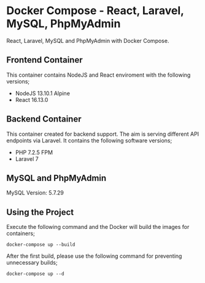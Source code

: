 # Docker Compose - React, Laravel, MySQL, PhpMyAdmin
React, Laravel, MySQL and PhpMyAdmin with Docker Compose.

## Frontend Container
This container contains NodeJS and React enviroment with the following versions;
- NodeJS 13.10.1 Alpine
- React 16.13.0

## Backend Container
This container created for backend support. The aim is serving different API endpoints via Laravel. It contains the following software versions;
- PHP 7.2.5 FPM
- Laravel 7

## MySQL and PhpMyAdmin

MySQL Version: 5.7.29

## Using the Project

Execute the following command and the Docker will build the images for containers;

```
docker-compose up --build
```

After the first build, please use the following command for preventing unnecessary builds;

```
docker-compose up --d
```
